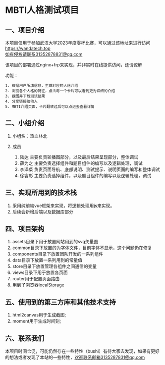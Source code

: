 # MBTI人格测试项目

## 一、项目介绍

本项目仅用于参加武汉大学2023年度零杯比赛，可以通过该地址来进行访问
<a href>https://wandatech.top
<br/>
如有侵权请联系31352878831@qq.com

该项目的部署通过nginx+frp来实现，并非实时在线提供访问，还请谅解

功能：

    1. 根据用户所填信息，生成对应的人格介绍
    2. 浏览各个人格的特征，点击每一个卡片可以看到更为详细的介绍
    3. 截图并下载测试结果
    4. 分享链接给他人
    5. MBTI介绍页面，卡片翻转过后可以点进去查看详情

## 二、小组介绍
1. 小组名：热血林北
2. 成员

    1. 陆达
       主要负责轮播图部分，以及最后结果呈现部分，整体调试
    2. 薛为之
       主要负责选择组件和题目组件的编写以及逻辑处理，调试
    3. 李泽粲
       负责页面导航、底部说明、测试提示、说明页面的编写和整体调试
    4. 徐睿彰
       主要负责选择组件，以及题目组件的编写以及逻辑处理，调试

## 三、实现所用到的技术栈

1. 采用纯前端vue框架来实现，将逻辑处理用js来实现。
2. 后续会新增后端以及数据库部分

## 四、项目架构

1. assets目录下用于放置网站用到的svg矢量图
2. common目录下放置的为字体文件，目前字体不显示，这个问题仍在修复
3. components目录下放置团队开发的一系列组件
4. data目录下放置一系列用到的常量值
5. store目录下放置管理各组件之间通信的变量
6. views目录下用于放置各页面
7. router用于配置页面路由
8. 用到了浏览器localStorage

## 五、使用到的第三方库和其他技术支持

1. html2canvas用于生成截图;
2. moment用于生成时间刻;

## 六、联系我们

本项目时间仓促，可能仍然存在一些特性（bushi）有待大家去发现，如果有更好的想法或者发现了本站的一些特性，欢迎联系邮箱3135287831@qq.com
<br/>

